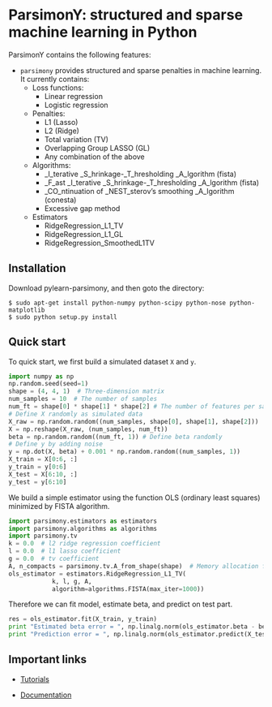 ParsimonY: structured and sparse machine learning in Python
===========================================================

ParsimonY contains the following features:
* `parsimony` provides structured and sparse penalties in machine learning. It currently contains:
    * Loss functions:
        * Linear regression
        * Logistic regression
    * Penalties:
        * L1 (Lasso)
        * L2 (Ridge)
        * Total variation (TV)
        * Overlapping Group LASSO (GL)
        * Any combination of the above
    * Algorithms:
        * _I_terative _S_hrinkage-_T_hresholding _A_lgorithm (fista)
        * _F_ast _I_terative _S_hrinkage-_T_hresholding _A_lgorithm (fista)
        * _CO_ntinuation of _NEST_sterov’s smoothing _A_lgorithm (conesta)
        * Excessive gap method
    * Estimators
        * RidgeRegression_L1_TV
        * RidgeRegression_L1_GL
        * RidgeRegression_SmoothedL1TV

Installation
------------
Download pylearn-parsimony, and then goto the directory:

```
$ sudo apt-get install python-numpy python-scipy python-nose python-matplotlib
$ sudo python setup.py install
```

Quick start
-----------

To quick start, we first build a simulated dataset `X` and `y`.

```python
import numpy as np
np.random.seed(seed=1)
shape = (4, 4, 1)  # Three-dimension matrix
num_samples = 10  # The number of samples
num_ft = shape[0] * shape[1] * shape[2] # The number of features per sample
# Define X randomly as simulated data
X_raw = np.random.random((num_samples, shape[0], shape[1], shape[2]))
X = np.reshape(X_raw, (num_samples, num_ft))
beta = np.random.random((num_ft, 1)) # Define beta randomly
# Define y by adding noise
y = np.dot(X, beta) + 0.001 * np.random.random((num_samples, 1))
X_train = X[0:6, :]
y_train = y[0:6]
X_test = X[6:10, :]
y_test = y[6:10]
```

We build a simple estimator using the function OLS (ordinary least squares)
minimized by FISTA algorithm.

```python
import parsimony.estimators as estimators
import parsimony.algorithms as algorithms
import parsimony.tv
k = 0.0  # l2 ridge regression coefficient
l = 0.0  # l1 lasso coefficient
g = 0.0  # tv coefficient
A, n_compacts = parsimony.tv.A_from_shape(shape)  # Memory allocation for TV
ols_estimator = estimators.RidgeRegression_L1_TV(
		    k, l, g, A,
		    algorithm=algorithms.FISTA(max_iter=1000))
```
Therefore we can fit model, estimate beta, and predict on test part.
```python
res = ols_estimator.fit(X_train, y_train)
print "Estimated beta error = ", np.linalg.norm(ols_estimator.beta - beta)
print "Prediction error = ", np.linalg.norm(ols_estimator.predict(X_test) - y_test)
```

Important links
----------------

* [Tutorials](http://neurospin.github.io/pylearn-parsimony/tutorials.html)

* [Documentation](http://neurospin.github.io/pylearn-parsimony/)